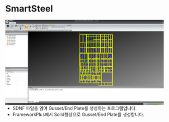 # SmartSteel

<img src="https://github.com/humkyung/SmartSteel/blob/master/Docs/SmartSteel.png" align="left" />

* SDNF 파일을 읽어 Gusset/End Plate를 생성하는 프로그램입니다.
* FrameworkPlus에서 Solid형상으로 Gusset/End Plate를 생성합니다.
